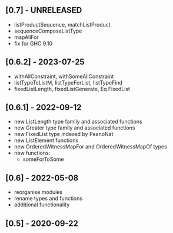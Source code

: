 ## [0.7] - UNRELEASED
- listProductSequence, matchListProduct
- sequenceComposeListType
- mapAllFor
- fix for GHC 9.10

## [0.6.2] - 2023-07-25
- withAllConstraint, withSomeAllConstraint
- listTypeToListM, listTypeForList, listTypeFind
- fixedListLength, fixedListGenerate, Eq FixedList

## [0.6.1] - 2022-09-12
- new ListLength type family and associated functions
- new Greater type family and associated functions
- new FixedList type indexed by PeanoNat
- new ListElement functions
- new OrderedWitnessMapFor and OrderedWitnessMapOf types
- new functions:
  - someForToSome

## [0.6] - 2022-05-08
- reorganise modules
- rename types and functions
- additional functionality

## [0.5] - 2020-09-22
